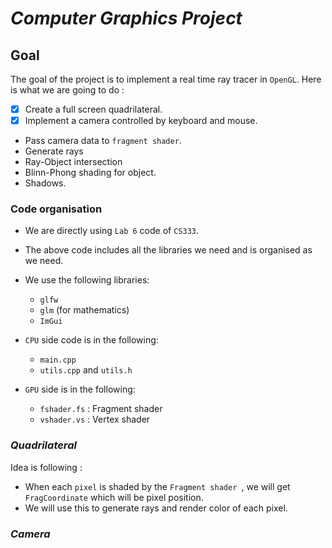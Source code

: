 # *Computer Graphics Project*

## Goal

The goal of the project is to implement a real time ray tracer in `OpenGL`. Here is what we are going to do : 

* [x] Create a full screen quadrilateral.
* [x] Implement a camera controlled by keyboard and mouse.
* Pass camera data to `fragment shader`.
* Generate rays
* Ray-Object intersection
* Blinn-Phong shading for object.
* Shadows.

### Code organisation

* We are directly using `Lab 6` code of `CS333`.
* The above code includes all the libraries we need and is organised as we need.
* We use the following libraries:
  * `glfw`
  * `glm` (for mathematics)
  * `ImGui` 

* `CPU` side code is in the following:
  * `main.cpp`
  * `utils.cpp` and `utils.h`
* `GPU` side is in the following:
  * `fshader.fs` : Fragment shader
  * `vshader.vs` : Vertex shader

### *Quadrilateral*

Idea is following : 

* When each `pixel` is shaded by the `Fragment shader `, we will get `FragCoordinate` which will be pixel position.
* We will use this to generate rays and render color of each pixel.

### *Camera​*


